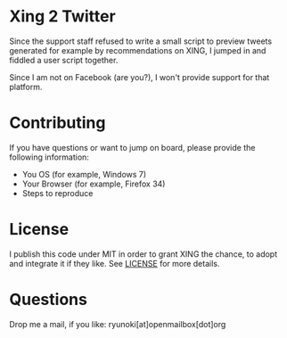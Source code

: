 # Xing 2 Twitter

Since the support staff refused to write a small script to preview tweets generated for example by recommendations on XING, I jumped in and fiddled a user script together.

Since I am not on Facebook (are you?), I won't provide support for that platform.

# Contributing

If you have questions or want to jump on board, please provide the following information:

 * You OS (for example, Windows 7)
 * Your Browser (for example, Firefox 34)
 * Steps to reproduce

# License

I publish this code under MIT in order to grant XING the chance, to adopt and integrate it if they like.
See [LICENSE](LICENSE) for more details.

# Questions

Drop me a mail, if you like:
ryunoki[at]openmailbox[dot]org
